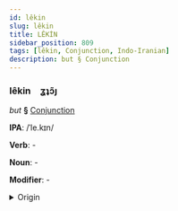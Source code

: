 ```yaml
---
id: lêkin
slug: lêkin
title: LÊKİN
sidebar_position: 809
tags: [lêkin, Conjunction, Indo-Iranian]
description: but § Conjunction
---
```


### lêkin&emsp;<span kind="abugida">ʓʇɔ̃ȷ</span>

*but* **§** [Conjunction](../../tags/Conjunction)

**IPA**: /ˈle.kɪn/

**Verb**: -

**Noun**: -

**Modifier**: -

<details>
    <summary>Origin</summary>
    Hindi लेकिन lekin [l̪eː.kɪ̃n̪]<br/>
    <em>Indo-Iranian Language Family</em>
</details>